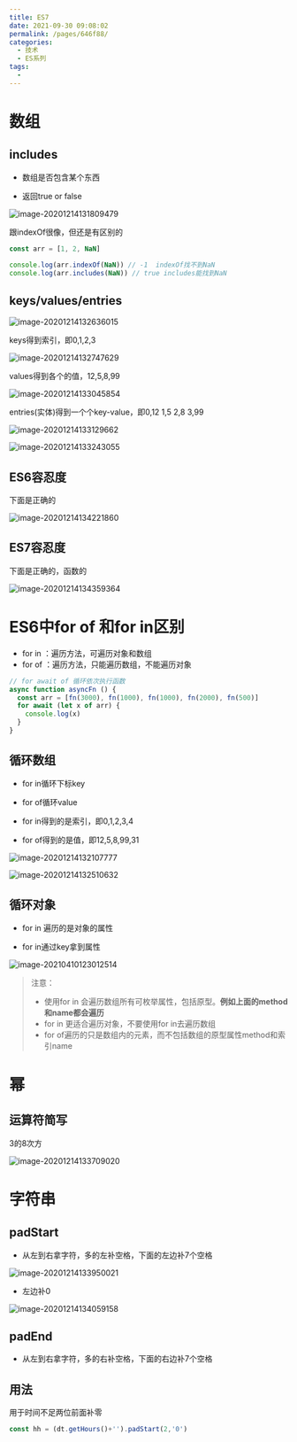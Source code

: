 ```yaml
---
title: ES7
date: 2021-09-30 09:08:02
permalink: /pages/646f88/
categories:
  - 技术
  - ES系列
tags:
  - 
---
```

# 数组

## includes

- 数组是否包含某个东西

- 返回true or false

![image-20201214131809479](https://pic.imgdb.cn/item/6155608e2ab3f51d918214aa.png)

跟indexOf很像，但还是有区别的

```javascript
const arr = [1, 2, NaN]

console.log(arr.indexOf(NaN)) // -1  indexOf找不到NaN
console.log(arr.includes(NaN)) // true includes能找到NaN
```



## keys/values/entries

![image-20201214132636015](https://pic.imgdb.cn/item/6155609e2ab3f51d91822ae7.png)

keys得到索引，即0,1,2,3

![image-20201214132747629](https://pic.imgdb.cn/item/615560a92ab3f51d91823a37.png)

values得到各个的值，12,5,8,99

![image-20201214133045854](https://pic.imgdb.cn/item/615560b22ab3f51d91824901.png)

entries(实体)得到一个个key-value，即0,12   1,5   2,8    3,99

![image-20201214133129662](https://pic.imgdb.cn/item/615560bd2ab3f51d91825998.png)

![image-20201214133243055](https://pic.imgdb.cn/item/615560ca2ab3f51d91826a60.png)



## ES6容忍度

下面是正确的

![image-20201214134221860](https://pic.imgdb.cn/item/615560e72ab3f51d9182978e.png)

## ES7容忍度

下面是正确的，函数的

![image-20201214134359364](https://pic.imgdb.cn/item/615560f02ab3f51d9182a527.png)



# ES6中for of 和for in区别

- for in ：遍历方法，可遍历对象和数组
- for of ：遍历方法，只能遍历数组，不能遍历对象

```javascript
// for await of 循环依次执行函数
async function asyncFn () {
  const arr = [fn(3000), fn(1000), fn(1000), fn(2000), fn(500)]
  for await (let x of arr) {
    console.log(x)
  }
}
```

## 循环数组

- for in循环下标key
- for of循环value

- for in得到的是索引，即0,1,2,3,4

- for of得到的是值，即12,5,8,99,31

![image-20201214132107777](https://pic.imgdb.cn/item/615560fd2ab3f51d9182b848.png)

![image-20201214132510632](https://pic.imgdb.cn/item/615561072ab3f51d9182c6f7.png)

## 循环对象

- for in 遍历的是对象的属性

- for in通过key拿到属性

![image-20210410123012514](https://pic.imgdb.cn/item/615561112ab3f51d9182d4d8.png)

> 注意：
>
> - 使用for in 会遍历数组所有可枚举属性，包括原型。**例如上面的method和name都会遍历**
> - for in 更适合遍历对象，不要使用for in去遍历数组
> - for of遍历的只是数组内的元素，而不包括数组的原型属性method和索引name



# 幂

## 运算符简写

3的8次方

![image-20201214133709020](https://pic.imgdb.cn/item/6155611c2ab3f51d9182e44e.png)



# 字符串

## padStart

- 从左到右拿字符，多的左补空格，下面的左边补7个空格

![image-20201214133950021](https://pic.imgdb.cn/item/615561252ab3f51d9182f0ed.png)

- 左边补0

![image-20201214134059158](https://pic.imgdb.cn/item/6155612e2ab3f51d9182fdac.png)

## padEnd

- 从左到右拿字符，多的右补空格，下面的右边补7个空格

## 用法

用于时间不足两位前面补零

```javascript
const hh = (dt.getHours()+'').padStart(2,'0')
```

